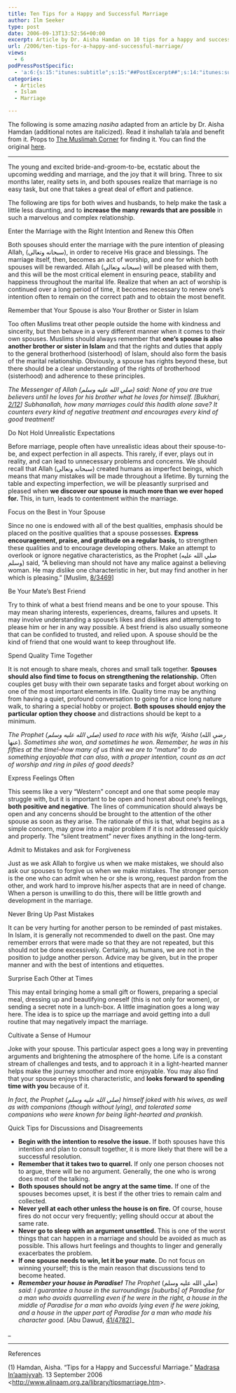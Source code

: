 ```yaml
---
title: Ten Tips for a Happy and Successful Marriage
author: Ilm Seeker
type: post
date: 2006-09-13T13:52:56+00:00
excerpt: Article by Dr. Aisha Hamdan on 10 tips for a happy and successful marriage, from the sunnah. Covers many common mistakes people (and Muslims) make.
url: /2006/ten-tips-for-a-happy-and-successful-marriage/
views:
  - 6
podPressPostSpecific:
  - 'a:6:{s:15:"itunes:subtitle";s:15:"##PostExcerpt##";s:14:"itunes:summary";s:15:"##PostExcerpt##";s:15:"itunes:keywords";s:17:"##WordPressCats##";s:13:"itunes:author";s:10:"##Global##";s:15:"itunes:explicit";s:2:"No";s:12:"itunes:block";s:2:"No";}'
categories:
  - Articles
  - Islam
  - Marriage

---
```

The following is some amazing <dfn title="sincere advice">nasiha</dfn> adapted from an article by Dr. Aisha Hamdan (additional notes are italicized). Read it inshallah ta’ala and benefit from it. Props to [The Muslimah Corner][1] for finding it. You can find the original [here][2].

<div>
  <hr />
</div>

The young and excited bride-and-groom-to-be, ecstatic about the upcoming wedding and marriage, and the joy that it will bring. Three to six months later, reality sets in, and both spouses realize that marriage is no easy task, but one that takes a great deal of effort and patience.

The following are tips for both wives and husbands, to help make the task a little less daunting, and to **increase the many rewards that are possible** in such a marvelous and complex relationship.

<div class="miniTitle">
  Enter the Marriage with the Right Intention and Renew this Often
</div>

Both spouses should enter the marriage with the pure intention of pleasing Allah, (سبحانه وتعالى), in order to receive His grace and blessings. <span class="gem">The marriage itself, then, becomes an act of worship, and one for which both spouses will be rewarded.</span> Allah (سبحانه وتعالى) will be pleased with them, and this will be the most critical element in ensuring peace, stability and happiness throughout the marital life. <span class="gem">Realize that when an act of worship is continued over a long period of time, it becomes necessary to renew one&#8217;s intention often to remain on the correct path</span> and to obtain the most benefit.

<div class="miniTitle">
  Remember that Your Spouse is also Your Brother or Sister in Islam
</div>

Too often Muslims treat other people outside the home with kindness and sincerity, but then behave in a very different manner when it comes to their own spouses. Muslims should always remember that **one&#8217;s spouse is also another brother or sister in Islam** and that the <span class="gem">rights and duties that apply to the general brotherhood (sisterhood) of Islam, should also form the basis of the marital relationship.</span> Obviously, a spouse has rights beyond these, but there should be a clear understanding of the rights of brotherhood (sisterhood) and adherence to these principles.

_The Messenger of Allah (صلي الله عليه وسلم) said: None of you are true believers until he loves for his brother what he loves for himself. [Bukhari, [2/12][3]] Subhanallah, how many marriages could this hadith_ _alone save? It counters every kind of negative treatment and encourages every kind of good treatment!_

<div class="miniTitle">
  Do Not Hold Unrealistic Expectations
</div>

Before marriage, people often have unrealistic ideas about their spouse-to-be, and expect perfection in all aspects. This rarely, if ever, plays out in reality, and can lead to unnecessary problems and concerns. We should recall that Allah (سبحانه وتعالى) created humans as imperfect beings, which means that many mistakes will be made throughout a lifetime. By turning the table and expecting imperfection, we will be pleasantly surprised and pleased when **we discover our spouse is much more than we ever hoped for.** This, in turn, leads to contentment within the marriage.

<div class="miniTitle">
  Focus on the Best in Your Spouse
</div>

Since no one is endowed with all of the best qualities, emphasis should be placed on the positive qualities that a spouse possesses. **Express encouragement, praise, and gratitude on a regular basis,** to strengthen these qualities and to encourage developing others. <span class="gem">Make an attempt to overlook or ignore negative characteristics,</span> as the Prophet (صلي الله عليه وسلم) said, &#8220;A believing man should not have any malice against a believing woman. He may dislike one characteristic in her, but may find another in her which is pleasing.&#8221; [Muslim, [8/3469][4]]

<div class="miniTitle">
  Be Your Mate&#8217;s Best Friend
</div>

Try to think of what a best friend means and be one to your spouse. This may mean sharing interests, experiences, dreams, failures and upsets. It may involve understanding a spouse&#8217;s likes and dislikes and attempting to please him or her in any way possible. A best friend is also usually someone that can be confided to trusted, and relied upon. <span class="gem">A spouse should be the kind of friend that one would want to keep throughout life.</span>

<div class="miniTitle">
  Spend Quality Time Together
</div>

It is not enough to share meals, chores and small talk together. **Spouses should also find time to focus on strengthening the relationship.** Often couples get busy with their own separate tasks and forget about working on one of the most important elements in life. Quality time may be anything from having a quiet, profound conversation to going for a nice long nature walk, to sharing a special hobby or project. **Both spouses should enjoy the particular option they choose** and distractions should be kept to a minimum.

_The Prophet (صلي الله عليه وسلم) used to race with his wife, &#8216;Aisha_ (رضي الله عنها)_. Sometimes she won, and sometimes he won. Remember, he was in his fifties at the time!&#8211;how many of us think we are to &#8220;mature&#8221; to do something enjoyable that can also, <span class="gem">with a proper intention, count as an act of worship and ring in piles of good deeds</span>?_

<div class="miniTitle">
  Express Feelings Often
</div>

This seems like a very &#8220;Western&#8221; concept and one that some people may struggle with, but it is important to be open and honest about one&#8217;s feelings, **both positive and negative**. The lines of communication should always be open and <span class="gem">any concerns should be brought to the attention of the other spouse as soon as they arise.</span> The rationale of this is that, what begins as a simple concern, may grow into a major problem if it is not addressed quickly and properly. The &#8220;silent treatment&#8221; never fixes anything in the long-term.

<div class="miniTitle">
  Admit to Mistakes and ask for Forgiveness
</div>

Just as we ask Allah to forgive us when we make mistakes, we should also ask our spouses to forgive us when we make mistakes. <span class="gem">The stronger person is the one who can admit when he or she is wrong, request pardon from the other, and work hard to improve his/her aspects that are in need of change.</span> When a person is unwilling to do this, there will be little growth and development in the marriage.

<div class="miniTitle">
  Never Bring Up Past Mistakes
</div>

It can be very hurting for another person to be reminded of past mistakes. In Islam, it is generally not recommended to dwell on the past. One may remember errors that were made so that they are not repeated, but this should not be done excessively. Certainly, <span class="gem">as humans, we are not in the position to judge another person.</span> Advice may be given, but in the proper manner and with the best of intentions and etiquettes.

<div class="miniTitle">
  Surprise Each Other at Times
</div>

This may entail bringing home a small gift or flowers, preparing a special meal, dressing up and beautifying oneself (this is not only for women), or sending a secret note in a lunch-box. <span class="gem">A little imagination goes a long way here.</span> The idea is to spice up the marriage and avoid getting into a dull routine that may negatively impact the marriage.

<div class="miniTitle">
  Cultivate a Sense of Humour
</div>

<span class="gem">Joke with your spouse.</span> This particular aspect goes a long way in preventing arguments and brightening the atmosphere of the home. Life is a constant stream of challenges and tests, and to approach it in a light-hearted manner helps make the journey smoother and more enjoyable. You may also find that your spouse enjoys this characteristic, and **looks forward to spending time with you** because of it.

_In fact, the Prophet_ _(صلي الله عليه وسلم)_ _himself joked with his wives, as well as with companions (though without lying), and tolerated some companions who were known for being light-hearted and prankish._

<div class="miniTitle">
  Quick Tips for Discussions and Disagreements
</div>

  * **Begin with the intention to resolve the issue.** If both spouses have this intention and plan to consult together, it is more likely that there will be a successful resolution.
  * **Remember that it takes two to quarrel.** If only one person chooses not to argue, there will be no argument. Generally, the one who is wrong does most of the talking.
  * **Both spouses should not be angry at the same time.** If one of the spouses becomes upset, it is best if the other tries to remain calm and collected.
  * **Never yell at each other unless the house is on fire.** Of course, house fires do not occur very frequently; yelling should occur at about the same rate.
  * **Never go to sleep with an argument unsettled.** This is one of the worst things that can happen in a marriage and should be avoided as much as possible. This allows hurt feelings and thoughts to linger and generally exacerbates the problem.
  * **If one spouse needs to win, let it be your mate.** Do not focus on winning yourself; this is the main reason that discussions tend to become heated.
  * _**Remember your house in Paradise!** <span class="gem">The Prophet </span>_(صلي الله عليه وسلم) _said: I guarantee a house in the surroundings [suburbs] of Paradise for a man who avoids quarrelling even if he were in the right, a house in the middle of Paradise for a man who avoids lying even if he were joking, and a house in the upper part of Paradise for a man who made his character good._ [Abu Dawud, [41/4782][5]]_
  
_ 

<div>
  <hr />
</div>

<div id="referencesTitle">
  References
</div>

<p class="reference">
  (1) Hamdan, Aisha. “Tips for a Happy and Successful Marriage.” <u>Madrasa In&#8217;aamiyyah</u>. 13 September 2006 <<a href="http://www.alinaam.org.za/library/tipsmarriage.htm">http://www.alinaam.org.za/library/tipsmarriage.htm</a>>.
</p>

 [1]: http://alia.wordpress.com/2006/09/10/tips-for-a-happy-and-successful-marriage/
 [2]: http://www.alinaam.org.za/library/tipsmarriage.htm
 [3]: http://www.usc.edu/dept/MSA/fundamentals/hadithsunnah/bukhari/002.sbt.html#001.002.012
 [4]: http://www.usc.edu/dept/MSA/fundamentals/hadithsunnah/muslim/008.smt.html#008.3469
 [5]: http://www.usc.edu/dept/MSA/fundamentals/hadithsunnah/abudawud/041.sat.html#041.4782